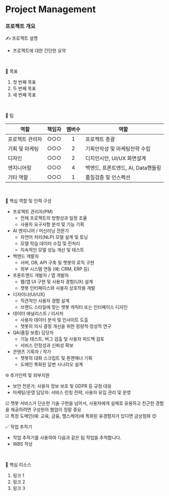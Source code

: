 # Project Management

### 프로젝트 개요

✍️ 프로젝트 설명 <br/>

- 프로젝트에 대한 간단한 요약
 <br/>

🎯 목표  <br/>

1. 첫 번째 목표
2. 두 번째 목표
3. 세 번째 목표
 <br/>

👥 팀  <br/>

| 역할 | 책임자 | 멤버수 | 역할 |
| --- |:-----:|:-----:| --- | 
| 프로젝트 관리자   | ○○○ | 1 | 프로젝트 총괄 |
| 기획 및 마케팅    | ○○○ | 2 | 기획안작성 및 마케팅전략 수립 |
| 디자인      | ○○○ | 2 | 디지인시안, UI/UX 화면설계 |
| 엔지니어링   | ○○○ | 4 | 백엔드, 프론트엔드, AI, Data핸들링 |
| 기타 역할   | ○○○ | 1 | 품질검증 및 인스펙션 | 
<br/>

🧠 핵심 역할 및 인력 구성 <br/>
- 프로젝트 관리자(PM)
  - 전체 프로젝트의 방향성과 일정 조율
  - 사용자 요구사항 분석 및 기능 기획
- AI 엔지니어 / 머신러닝 전문가
  - 자연어 처리(NLP) 모델 설계 및 튜닝
  - 모델 학습 데이터 수집 및 전처리
  - 지속적인 모델 성능 개선 및 테스트
- 백엔드 개발자
  - 서버, DB, API 구축 및 챗봇의 로직 구현
  - 외부 시스템 연동 (예: CRM, ERP 등)
- 프론트엔드 개발자 / 앱 개발자
  - 웹/앱 UI 구현 및 사용자 경험(UX) 설계
  - 챗봇 인터페이스와 사용자 상호작용 개발
- 디자이너(UI/UX)
  - 직관적인 사용자 경험 설계
  - 브랜드 스타일에 맞는 챗봇 캐릭터 또는 인터페이스 디자인
- 데이터 애널리스트 / 리서처
  - 사용자 데이터 분석 및 인사이트 도출
  - 챗봇의 의사 결정 개선을 위한 정량적·정성적 연구
- QA(품질 보증) 담당자
  - 기능 테스트, 버그 검출 및 사용자 피드백 검토
  - 서비스 안정성과 신뢰성 확보
- 콘텐츠 기획자 / 작가
  - 챗봇의 대화 스크립트 및 톤앤매너 기획
  - 도메인 특화된 답변 시나리오 설계

🌐 추가인력 및 외부지원
- 보안 전문가: 사용자 정보 보호 및 GDPR 등 규정 대응
- 마케팅/운영 담당자: 서비스 런칭 전략, 사용자 유입 관리 및 운영

☑ 챗봇 서비스가 단순한 기술 구현을 넘어서, 사용자에게 실제로 유용하고 친근한 경험을 제공하려면 구성원의 협업이 정말 중요 <br/>
☑ 특정 도메인(예: 교육, 금융, 헬스케어)에 특화된  유경험자가 있다면 금상첨화 😊


✅ 작업 추적기 <br/>

- 작업 추적기를 사용하여 다음과 같은 팀 작업을 추적합니다.
- WBS 작성
<br/>

🔑 핵심 리소스 <br/>

1. 링크 1
2. 링크 2
3. 링크 3

